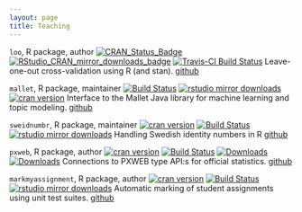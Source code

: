 ```yaml
---
layout: page
title: Teaching
---
```



`loo`, R package, author [![CRAN_Status_Badge](https://www.r-pkg.org/badges/version/loo?color=blue)](https://cran.r-project.org/web/packages/loo)
[![RStudio_CRAN_mirror_downloads_badge](https://cranlogs.r-pkg.org/badges/loo?color=blue)](https://cran.r-project.org/web/packages/loo)
[![Travis-CI Build Status](https://travis-ci.org/stan-dev/loo.svg?branch=master)](https://travis-ci.org/stan-dev/loo)
Leave-one-out cross-validation using R (and stan).
[github](https://github.com/stan-dev/loo)


`mallet`, R package, maintainer [![Build Status](https://travis-ci.org/MansMeg/RMallet.svg?branch=master)](https://travis-ci.org/MansMeg/RMallet)
[![rstudio mirror downloads](http://cranlogs.r-pkg.org/badges/grand-total/mallet)](https://github.com/metacran/cranlogs.app)
[![cran version](http://www.r-pkg.org/badges/version/mallet)](http://cran.rstudio.com/web/packages/mallet)
Interface to the Mallet Java library for machine learning and topic modeling.
[github](https://github.com/MansMeg/Rmallet)


`sweidnumbr`, R package, maintainer [![cran version](http://www.r-pkg.org/badges/version/sweidnumbr)](http://cran.rstudio.com/web/packages/sweidnumbr) [![Build Status](https://travis-ci.org/rOpenGov/sweidnumbr.svg?branch=master)](https://travis-ci.org/rOpenGov/sweidnumbr) [![rstudio mirror downloads](http://cranlogs.r-pkg.org/badges/grand-total/sweidnumbr)](https://github.com/metacran/cranlogs.app)
Handling Swedish identity numbers in R
[github](https://github.com/ropengov/sweidnumbr)


`pxweb`, R package, author [![cran version](http://www.r-pkg.org/badges/version/pxweb)](http://cran.rstudio.com/web/packages/pxweb) [![Build Status](https://travis-ci.org/rOpenGov/pxweb.svg?branch=master)](https://travis-ci.org/rOpenGov/pxweb) [![Downloads](http://cranlogs.r-pkg.org/badges/grand-total/pxweb)](https://cran.r-project.org/package=pxweb)
[![Downloads](http://cranlogs.r-pkg.org/badges/pxweb)](https://cran.r-project.org/package=pxweb)
Connections to PXWEB type API:s for official statistics.
[github](https://github.com/ropengov/pxweb)


`markmyassignment`, R package, author [![cran version](http://www.r-pkg.org/badges/version/markmyassignment)](http://cran.rstudio.com/web/packages/markmyassignment) [![Build Status](https://travis-ci.org/MansMeg/markmyassignment.svg?branch=master)](https://travis-ci.org/MansMeg/markmyassignment) [![rstudio mirror downloads](http://cranlogs.r-pkg.org/badges/grand-total/markmyassignment)](https://github.com/metacran/cranlogs.app)
Automatic marking of student assignments using unit test suites.
[github](https://github.com/MansMeg/markmyassignment)
